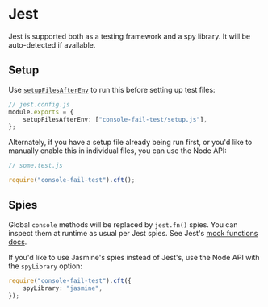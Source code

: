 # Jest

Jest is supported both as a testing framework and a spy library.
It will be auto-detected if available.

## Setup

Use [`setupFilesAfterEnv`](https://jestjs.io/docs/en/configuration.html) to run this before setting up test files:

```ts
// jest.config.js
module.exports = {
	setupFilesAfterEnv: ["console-fail-test/setup.js"],
};
```

Alternately, if you have a setup file already being run first, or you'd like to manually enable this in individual files, you can use the Node API:

```ts
// some.test.js

require("console-fail-test").cft();
```

## Spies

Global `console` methods will be replaced by `jest.fn()` spies.
You can inspect them at runtime as usual per Jest spies.
See Jest's [mock functions docs](https://jestjs.io/docs/en/mock-functions.html).

If you'd like to use Jasmine's spies instead of Jest's, use the Node API with the `spyLibrary` option:

```ts
require("console-fail-test").cft({
	spyLibrary: "jasmine",
});
```
